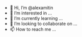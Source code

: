 - 👋 Hi, I’m @alexamitin
- 👀 I’m interested in ...
- 🌱 I’m currently learning ...
- 💞️ I’m looking to collaborate on ...
- 📫 How to reach me ...

<!---
alexamitin/alexamitin is a ✨ special ✨ repository because its `README.md` (this file) appears on your GitHub profile.
You can click the Preview link to take a look at your changes.
--->
